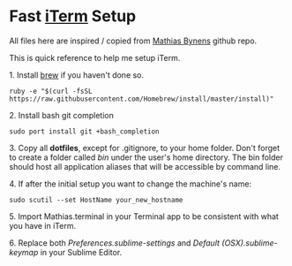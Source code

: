 # Fast [iTerm](http://iterm2.com/) Setup

All files here are inspired / copied from [Mathias Bynens](https://github.com/mathiasbynens/dotfiles) github repo.

This is quick reference to help me setup iTerm.

1\. Install [brew](http://brew.sh/) if you haven't done so.

```
ruby -e "$(curl -fsSL https://raw.githubusercontent.com/Homebrew/install/master/install)"
```

2\. Install bash git completion

```
sudo port install git +bash_completion
```

3\. Copy all __dotfiles__, except for .gitignore, to your home folder. Don't forget to create a folder called _bin_ under the user's home directory. The bin folder should host all application aliases that will be accessible by command line.

4\. If after the initial setup you want to change the machine's name:

```
sudo scutil --set HostName your_new_hostname
```

5\. Import Mathias.terminal in your Terminal app to be consistent with what you have in iTerm.

6\. Replace both _Preferences.sublime-settings_ and _Default (OSX).sublime-keymap_ in your Sublime Editor.
